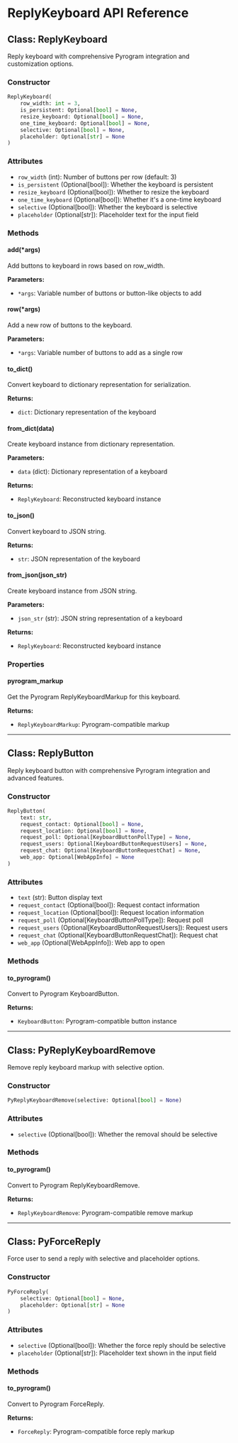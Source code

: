 # ReplyKeyboard API Reference

## Class: ReplyKeyboard

Reply keyboard with comprehensive Pyrogram integration and customization options.

### Constructor

```python
ReplyKeyboard(
    row_width: int = 3,
    is_persistent: Optional[bool] = None,
    resize_keyboard: Optional[bool] = None,
    one_time_keyboard: Optional[bool] = None,
    selective: Optional[bool] = None,
    placeholder: Optional[str] = None
)
```

### Attributes

- `row_width` (int): Number of buttons per row (default: 3)
- `is_persistent` (Optional[bool]): Whether the keyboard is persistent
- `resize_keyboard` (Optional[bool]): Whether to resize the keyboard
- `one_time_keyboard` (Optional[bool]): Whether it's a one-time keyboard
- `selective` (Optional[bool]): Whether the keyboard is selective
- `placeholder` (Optional[str]): Placeholder text for the input field

### Methods

#### add(*args)

Add buttons to keyboard in rows based on row_width.

**Parameters:**
- `*args`: Variable number of buttons or button-like objects to add

#### row(*args)

Add a new row of buttons to the keyboard.

**Parameters:**
- `*args`: Variable number of buttons to add as a single row

#### to_dict()

Convert keyboard to dictionary representation for serialization.

**Returns:**
- `dict`: Dictionary representation of the keyboard

#### from_dict(data)

Create keyboard instance from dictionary representation.

**Parameters:**
- `data` (dict): Dictionary representation of a keyboard

**Returns:**
- `ReplyKeyboard`: Reconstructed keyboard instance

#### to_json()

Convert keyboard to JSON string.

**Returns:**
- `str`: JSON representation of the keyboard

#### from_json(json_str)

Create keyboard instance from JSON string.

**Parameters:**
- `json_str` (str): JSON string representation of a keyboard

**Returns:**
- `ReplyKeyboard`: Reconstructed keyboard instance

### Properties

#### pyrogram_markup

Get the Pyrogram ReplyKeyboardMarkup for this keyboard.

**Returns:**
- `ReplyKeyboardMarkup`: Pyrogram-compatible markup

---

## Class: ReplyButton

Reply keyboard button with comprehensive Pyrogram integration and advanced features.

### Constructor

```python
ReplyButton(
    text: str,
    request_contact: Optional[bool] = None,
    request_location: Optional[bool] = None,
    request_poll: Optional[KeyboardButtonPollType] = None,
    request_users: Optional[KeyboardButtonRequestUsers] = None,
    request_chat: Optional[KeyboardButtonRequestChat] = None,
    web_app: Optional[WebAppInfo] = None
)
```

### Attributes

- `text` (str): Button display text
- `request_contact` (Optional[bool]): Request contact information
- `request_location` (Optional[bool]): Request location information
- `request_poll` (Optional[KeyboardButtonPollType]): Request poll
- `request_users` (Optional[KeyboardButtonRequestUsers]): Request users
- `request_chat` (Optional[KeyboardButtonRequestChat]): Request chat
- `web_app` (Optional[WebAppInfo]): Web app to open

### Methods

#### to_pyrogram()

Convert to Pyrogram KeyboardButton.

**Returns:**
- `KeyboardButton`: Pyrogram-compatible button instance

---

## Class: PyReplyKeyboardRemove

Remove reply keyboard markup with selective option.

### Constructor

```python
PyReplyKeyboardRemove(selective: Optional[bool] = None)
```

### Attributes

- `selective` (Optional[bool]): Whether the removal should be selective

### Methods

#### to_pyrogram()

Convert to Pyrogram ReplyKeyboardRemove.

**Returns:**
- `ReplyKeyboardRemove`: Pyrogram-compatible remove markup

---

## Class: PyForceReply

Force user to send a reply with selective and placeholder options.

### Constructor

```python
PyForceReply(
    selective: Optional[bool] = None,
    placeholder: Optional[str] = None
)
```

### Attributes

- `selective` (Optional[bool]): Whether the force reply should be selective
- `placeholder` (Optional[str]): Placeholder text shown in the input field

### Methods

#### to_pyrogram()

Convert to Pyrogram ForceReply.

**Returns:**
- `ForceReply`: Pyrogram-compatible force reply markup